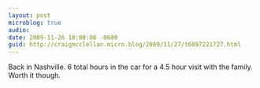 ```yaml
---
layout: post
microblog: true
audio: 
date: 2009-11-26 18:00:00 -0600
guid: http://craigmcclellan.micro.blog/2009/11/27/t6097221727.html
---
```

Back in Nashville. 6 total hours in the car for a 4.5 hour visit with the family. Worth it though.
